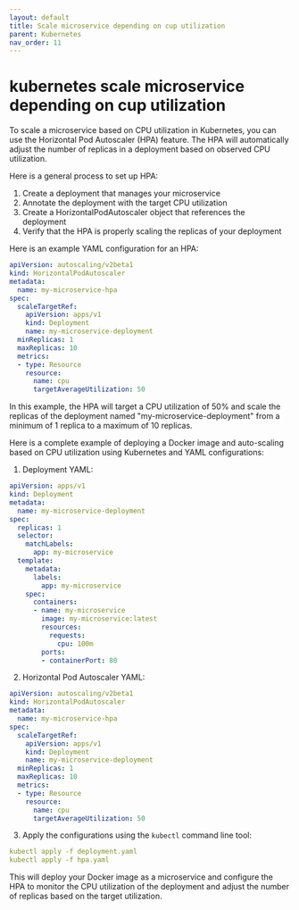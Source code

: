 ```yaml
---
layout: default
title: Scale microservice depending on cup utilization
parent: Kubernetes
nav_order: 11
---
```

# kubernetes scale microservice depending on cup utilization  
To scale a microservice based on CPU utilization in Kubernetes, you can use the Horizontal Pod Autoscaler (HPA) feature. The HPA will automatically adjust the number of replicas in a deployment based on observed CPU utilization.

Here is a general process to set up HPA:

1. Create a deployment that manages your microservice
2. Annotate the deployment with the target CPU utilization
3. Create a HorizontalPodAutoscaler object that references the deployment
4. Verify that the HPA is properly scaling the replicas of your deployment

Here is an example YAML configuration for an HPA:
```yaml
apiVersion: autoscaling/v2beta1
kind: HorizontalPodAutoscaler
metadata:
  name: my-microservice-hpa
spec:
  scaleTargetRef:
    apiVersion: apps/v1
    kind: Deployment
    name: my-microservice-deployment
  minReplicas: 1
  maxReplicas: 10
  metrics:
  - type: Resource
    resource:
      name: cpu
      targetAverageUtilization: 50
```

In this example, the HPA will target a CPU utilization of 50% and scale the replicas of the deployment named "my-microservice-deployment" from a minimum of 1 replica to a maximum of 10 replicas.

Here is a complete example of deploying a Docker image and auto-scaling based on CPU utilization using Kubernetes and YAML configurations:

1. Deployment YAML:
```yaml
apiVersion: apps/v1
kind: Deployment
metadata:
  name: my-microservice-deployment
spec:
  replicas: 1
  selector:
    matchLabels:
      app: my-microservice
  template:
    metadata:
      labels:
        app: my-microservice
    spec:
      containers:
      - name: my-microservice
        image: my-microservice:latest
        resources:
          requests:
            cpu: 100m
        ports:
        - containerPort: 80
```
2. Horizontal Pod Autoscaler YAML:
```yaml
apiVersion: autoscaling/v2beta1
kind: HorizontalPodAutoscaler
metadata:
  name: my-microservice-hpa
spec:
  scaleTargetRef:
    apiVersion: apps/v1
    kind: Deployment
    name: my-microservice-deployment
  minReplicas: 1
  maxReplicas: 10
  metrics:
  - type: Resource
    resource:
      name: cpu
      targetAverageUtilization: 50
```
3. Apply the configurations using the `kubectl` command line tool:
```yaml
kubectl apply -f deployment.yaml
kubectl apply -f hpa.yaml
```
This will deploy your Docker image as a microservice and configure the HPA to monitor the CPU utilization of the deployment and adjust the number of replicas based on the target utilization.







